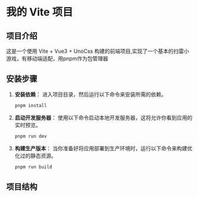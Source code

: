 # 我的 Vite 项目

## 项目介绍

这是一个使用 Vite + Vue3 + UnoCss 构建的前端项目,实现了一个基本的扫雷小游戏，有移动端适配，用pnpm作为包管理器

## 安装步骤

1. **安装依赖**：
   进入项目目录，然后运行以下命令来安装所需的依赖。
    ```bash
    pnpm install
    ```

2. **启动开发服务器**：
   使用以下命令启动本地开发服务器，这将允许你看到应用的实时预览。
    ```bash
    pnpm run dev
    ```

3. **构建生产版本**：
   当你准备好将应用部署到生产环境时，运行以下命令来构建优化过的静态资源。
    ```bash
    pnpm run build
    ```

## 项目结构
